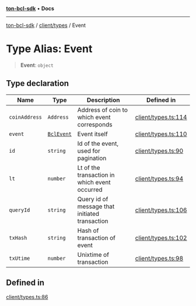 [**ton-bcl-sdk**](../../../README.md) • **Docs**

***

[ton-bcl-sdk](../../../README.md) / [client/types](../README.md) / Event

# Type Alias: Event

> **Event**: `object`

## Type declaration

| Name | Type | Description | Defined in |
| ------ | ------ | ------ | ------ |
| `coinAddress` | `Address` | Address of coin to which event corresponds | [client/types.ts:114](https://github.com/ton-fun-tech/ton-bcl-sdk/blob/0bba482950e2b0c3c4571bd8d4571c35b1dd45d1/src/client/types.ts#L114) |
| `event` | [`BclEvent`](BclEvent.md) | Event itself | [client/types.ts:110](https://github.com/ton-fun-tech/ton-bcl-sdk/blob/0bba482950e2b0c3c4571bd8d4571c35b1dd45d1/src/client/types.ts#L110) |
| `id` | `string` | Id of the event, used for pagination | [client/types.ts:90](https://github.com/ton-fun-tech/ton-bcl-sdk/blob/0bba482950e2b0c3c4571bd8d4571c35b1dd45d1/src/client/types.ts#L90) |
| `lt` | `number` | Lt of the transaction in which event occurred | [client/types.ts:94](https://github.com/ton-fun-tech/ton-bcl-sdk/blob/0bba482950e2b0c3c4571bd8d4571c35b1dd45d1/src/client/types.ts#L94) |
| `queryId` | `string` | Query id of message that initiated transaction | [client/types.ts:106](https://github.com/ton-fun-tech/ton-bcl-sdk/blob/0bba482950e2b0c3c4571bd8d4571c35b1dd45d1/src/client/types.ts#L106) |
| `txHash` | `string` | Hash of transaction of event | [client/types.ts:102](https://github.com/ton-fun-tech/ton-bcl-sdk/blob/0bba482950e2b0c3c4571bd8d4571c35b1dd45d1/src/client/types.ts#L102) |
| `txUtime` | `number` | Unixtime of transaction | [client/types.ts:98](https://github.com/ton-fun-tech/ton-bcl-sdk/blob/0bba482950e2b0c3c4571bd8d4571c35b1dd45d1/src/client/types.ts#L98) |

## Defined in

[client/types.ts:86](https://github.com/ton-fun-tech/ton-bcl-sdk/blob/0bba482950e2b0c3c4571bd8d4571c35b1dd45d1/src/client/types.ts#L86)
